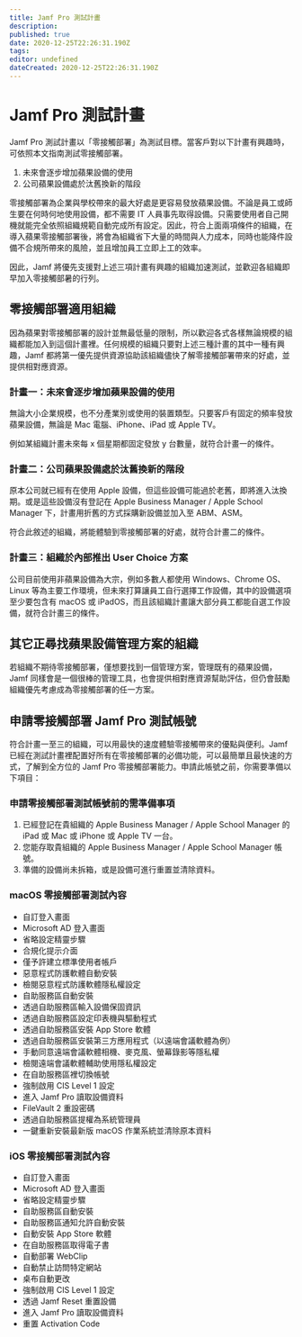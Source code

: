 ```yaml
---
title: Jamf Pro 測試計畫
description: 
published: true
date: 2020-12-25T22:26:31.190Z
tags: 
editor: undefined
dateCreated: 2020-12-25T22:26:31.190Z
---
```


# Jamf Pro 測試計畫
Jamf Pro 測試計畫以「零接觸部署」為測試目標。當客戶對以下計畫有興趣時，可依照本文指南測試零接觸部署。

1. 未來會逐步增加蘋果設備的使用
2. 公司蘋果設備處於汰舊換新的階段
<!-- 3. 組織於內部推出 [User Choice](/user-choice/user-choice) 計畫，讓員工自由選擇工作設備 -->

零接觸部署為企業與學校帶來的最大好處是更容易發放蘋果設備。不論是員工或師生要在何時何地使用設備，都不需要 IT 人員事先取得設備。只需要使用者自己開機就能完全依照組織規範自動完成所有設定。因此，符合上面兩項條件的組織，在導入蘋果零接觸部署後，將會為組織省下大量的時間與人力成本，同時也能降件設備不合規所帶來的風險，並且增加員工立即上工的效率。

因此，Jamf 將優先支援對上述三項計畫有興趣的組織加速測試，並歡迎各組織即早加入零接觸部暑的行列。

## 零接觸部署適用組織
因為蘋果對零接觸部署的設計並無最低量的限制，所以歡迎各式各樣無論規模的組織都能加入到這個計畫裡。任何規模的組織只要對上述三種計畫的其中一種有興趣，Jamf 都將第一優先提供資源協助該組織儘快了解零接觸部署帶來的好處，並提供相對應資源。

### 計畫一：未來會逐步增加蘋果設備的使用
無論大小企業規模，也不分產業別或使用的裝置類型。只要客戶有固定的頻率發放蘋果設備，無論是 Mac 電腦、iPhone、iPad 或 Apple TV。

例如某組織計畫未來每 x 個星期都固定發放 y 台數量，就符合計畫一的條件。

### 計畫二：公司蘋果設備處於汰舊換新的階段
原本公司就已經有在使用 Apple 設備，但這些設備可能過於老舊，即將進入汰換期。或是這些設備沒有登記在 Apple Business Manager / Apple School Manager 下，計畫用折舊的方式採購新設備並加入至 ABM、ASM。

符合此敘述的組織，將能體驗到零接觸部署的好處，就符合計畫二的條件。

### 計畫三：組織於內部推出 User Choice 方案
公司目前使用非蘋果設備為大宗，例如多數人都使用 Windows、Chrome OS、Linux 等為主要工作環境，但未來打算讓員工自行選擇工作設備，其中的設備選項至少要包含有 macOS 或 iPadOS，而且該組織計畫讓大部分員工都能自選工作設備，就符合計畫三的條件。

## 其它正尋找蘋果設備管理方案的組織
若組織不期待零接觸部署，僅想要找到一個管理方案，管理既有的蘋果設備，Jamf 同樣會是一個很棒的管理工具，也會提供相對應資源幫助評估，但仍會鼓勵組織優先考慮成為零接觸部署的任一方案。

## 申請零接觸部署 Jamf Pro 測試帳號
符合計畫一至三的組織，可以用最快的速度體驗零接觸帶來的優點與便利。Jamf 已經在測試計畫裡配置好所有在零接觸部署的必備功能，可以最簡單且最快速的方式，了解到全方位的 Jamf Pro 零接觸部署能力。申請此帳號之前，你需要準備以下項目：

### 申請零接觸部署測試帳號前的需準備事項
1. 已經登記在貴組織的 Apple Business Manager / Apple School Manager 的 iPad 或 Mac 或 iPhone 或 Apple TV 一台。
2. 您能存取貴組織的 Apple Business Manager / Apple School Manager 帳號。
3. 準備的設備尚未拆箱，或是設備可進行重置並清除資料。

<!-- ### 申請方式
- 請寄信至 glee.tsai@jamf.com 並 cc 給 shawn.lu@jamf.com
- 請於信中說明組織名稱、員工人數、考慮計畫類型、組織聯絡人聯絡資訊（姓名、電話、電子郵件） -->

### macOS 零接觸部署測試內容
<!-- 符合計畫一至三的組織，在準備好上述事項後，將經由 Jamf 經銷商協助設定 DEP Token 轉移，即刻體驗安全快速的開箱體驗： -->

- 自訂登入畫面
- Microsoft AD 登入畫面
- 省略設定精靈步驟
- 合規化提示介面
- 僅予許建立標準使用者帳戶
- 惡意程式防護軟體自動安裝
- 檢閱惡意程式防護軟體隱私權設定
- 自助服務區自動安裝
- 透過自助服務區輸入設備保固資訊
- 透過自助服務區設定印表機與驅動程式
- 透過自助服務區安裝 App Store 軟體
- 透過自助服務區安裝第三方應用程式（以遠端會議軟體為例）
- 手動同意遠端會議軟體相機、麥克風、螢幕錄影等隱私權
- 檢閱遠端會議軟體輔助使用隱私權設定
- 在自助服務區裡切換帳號
- 強制啟用 CIS Level 1 設定
- 進入 Jamf Pro 讀取設備資料
- FileVault 2 重設密碼
- 透過自助服務區提權為系統管理員
- 一鍵重新安裝最新版 macOS 作業系統並清除原本資料

### iOS 零接觸部署測試內容
<!-- 符合計畫一至三的組織，在準備好上述事項後，將經由 Jamf 經銷商協助設定 DEP Token 轉移，即刻體驗安全快速的開箱體驗： -->

- 自訂登入畫面
- Microsoft AD 登入畫面
- 省略設定精靈步驟
- 自助服務區自動安裝
- 自助服務區通知允許自動安裝
- 自動安裝 App Store 軟體
- 在自助服務區取得電子書
- 自動部署 WebClip
- 自動禁止訪問特定網站
- 桌布自動更改
- 強制啟用 CIS Level 1 設定
- 透過 Jamf Reset 重置設備
- 進入 Jamf Pro 讀取設備資料
- 重置 Activation Code